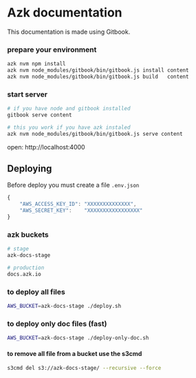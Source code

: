 # Azk documentation

This documentation is made using Gitbook.

### prepare your environment
```sh
azk nvm npm install
azk nvm node_modules/gitbook/bin/gitbook.js install content
azk nvm node_modules/gitbook/bin/gitbook.js build   content
```

### start server
```sh
# if you have node and gitbook installed
gitbook serve content

# this you work if you have azk instaled
azk nvm node_modules/gitbook/bin/gitbook.js serve content
```

open: http://localhost:4000

## Deploying
Before deploy you must create a file `.env.json`

```js
{
    "AWS_ACCESS_KEY_ID": "XXXXXXXXXXXXXX",
    "AWS_SECRET_KEY":    "XXXXXXXXXXXXXXXXX"
}
```

### azk buckets
```sh
# stage
azk-docs-stage

# production
docs.azk.io
```

### to deploy all files
```sh
AWS_BUCKET=azk-docs-stage ./deploy.sh
```

### to deploy only doc files (fast)
```sh
AWS_BUCKET=azk-docs-stage ./deploy-only-doc.sh
```

#### to remove all file from a bucket use the s3cmd
```sh
s3cmd del s3://azk-docs-stage/ --recursive --force
```
